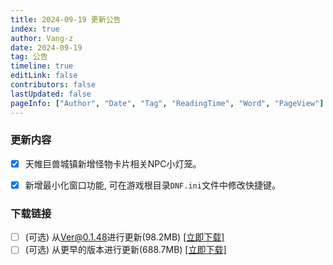 ```yaml
---
title: 2024-09-19 更新公告
index: true
author: Vang-z
date: 2024-09-19
tag: 公告
timeline: true
editLink: false
contributors: false
lastUpdated: false
pageInfo: ["Author", "Date", "Tag", "ReadingTime", "Word", "PageView"]
---
```


### 更新内容
- [x] 天帷巨兽城镇新增怪物卡片相关NPC<a>小灯笼</a>。
- [x] 新增<a>最小化窗口</a>功能, 可在游戏根目录<a>`DNF.ini`</a>文件中修改快捷键。


### 下载链接
- [ ] <a>(可选)</a> 从<a>Ver@0.1.48</a>进行更新(98.2MB) [[立即下载]](https://api.noki.icu/pan/cloud189/shareToDown?url=https://cloud.189.cn/web/share?code=NfaAjmnuANZf&passCode=5kly&fileId)
- [ ] <a>(可选)</a> 从<a>更早的版本</a>进行更新(688.7MB) [[立即下载]](https://api.noki.icu/pan/cloud189/shareToDown?url=https://cloud.189.cn/web/share?code=7VBJn2QvMfUr&passCode=45yf&fileId)

